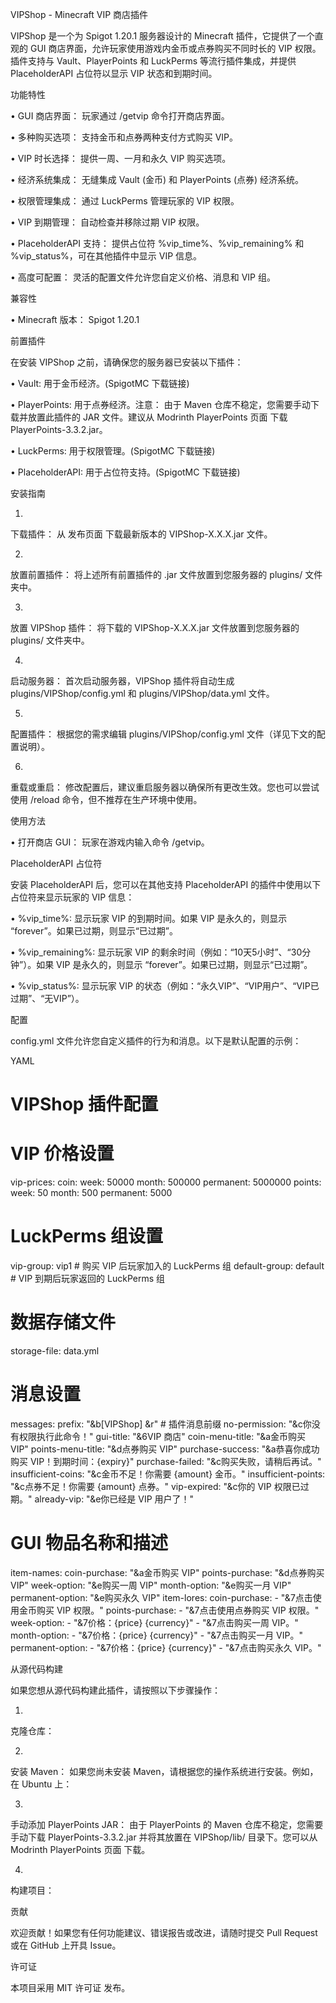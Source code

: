 VIPShop - Minecraft VIP 商店插件

VIPShop 是一个为 Spigot 1.20.1 服务器设计的 Minecraft 插件，它提供了一个直观的 GUI 商店界面，允许玩家使用游戏内金币或点券购买不同时长的 VIP 权限。插件支持与 Vault、PlayerPoints 和 LuckPerms 等流行插件集成，并提供 PlaceholderAPI 占位符以显示 VIP 状态和到期时间。

功能特性

•
GUI 商店界面： 玩家通过 /getvip 命令打开商店界面。

•
多种购买选项： 支持金币和点券两种支付方式购买 VIP。

•
VIP 时长选择： 提供一周、一月和永久 VIP 购买选项。

•
经济系统集成： 无缝集成 Vault (金币) 和 PlayerPoints (点券) 经济系统。

•
权限管理集成： 通过 LuckPerms 管理玩家的 VIP 权限。

•
VIP 到期管理： 自动检查并移除过期 VIP 权限。

•
PlaceholderAPI 支持： 提供占位符 %vip_time%、%vip_remaining% 和 %vip_status%，可在其他插件中显示 VIP 信息。

•
高度可配置： 灵活的配置文件允许您自定义价格、消息和 VIP 组。

兼容性

•
Minecraft 版本： Spigot 1.20.1

前置插件

在安装 VIPShop 之前，请确保您的服务器已安装以下插件：

•
Vault: 用于金币经济。(SpigotMC 下载链接)

•
PlayerPoints: 用于点券经济。注意： 由于 Maven 仓库不稳定，您需要手动下载并放置此插件的 JAR 文件。建议从 Modrinth PlayerPoints 页面 下载 PlayerPoints-3.3.2.jar。

•
LuckPerms: 用于权限管理。(SpigotMC 下载链接)

•
PlaceholderAPI: 用于占位符支持。(SpigotMC 下载链接)

安装指南

1.
下载插件： 从 发布页面 下载最新版本的 VIPShop-X.X.X.jar 文件。

2.
放置前置插件： 将上述所有前置插件的 .jar 文件放置到您服务器的 plugins/ 文件夹中。

3.
放置 VIPShop 插件： 将下载的 VIPShop-X.X.X.jar 文件放置到您服务器的 plugins/ 文件夹中。

4.
启动服务器： 首次启动服务器，VIPShop 插件将自动生成 plugins/VIPShop/config.yml 和 plugins/VIPShop/data.yml 文件。

5.
配置插件： 根据您的需求编辑 plugins/VIPShop/config.yml 文件（详见下文的配置说明）。

6.
重载或重启： 修改配置后，建议重启服务器以确保所有更改生效。您也可以尝试使用 /reload 命令，但不推荐在生产环境中使用。

使用方法

•
打开商店 GUI： 玩家在游戏内输入命令 /getvip。

PlaceholderAPI 占位符

安装 PlaceholderAPI 后，您可以在其他支持 PlaceholderAPI 的插件中使用以下占位符来显示玩家的 VIP 信息：

•
%vip_time%: 显示玩家 VIP 的到期时间。如果 VIP 是永久的，则显示 “forever”。如果已过期，则显示“已过期”。

•
%vip_remaining%: 显示玩家 VIP 的剩余时间（例如：“10天5小时”、“30分钟”）。如果 VIP 是永久的，则显示 “forever”。如果已过期，则显示“已过期”。

•
%vip_status%: 显示玩家 VIP 的状态（例如：“永久VIP”、“VIP用户”、“VIP已过期”、“无VIP”）。

配置

config.yml 文件允许您自定义插件的行为和消息。以下是默认配置的示例：

YAML


# VIPShop 插件配置

# VIP 价格设置
vip-prices:
  coin:
    week: 50000
    month: 500000
    permanent: 5000000
  points:
    week: 50
    month: 500
    permanent: 5000

# LuckPerms 组设置
vip-group: vip1 # 购买 VIP 后玩家加入的 LuckPerms 组
default-group: default # VIP 到期后玩家返回的 LuckPerms 组

# 数据存储文件
storage-file: data.yml

# 消息设置
messages:
  prefix: "&b[VIPShop] &r" # 插件消息前缀
  no-permission: "&c你没有权限执行此命令！"
  gui-title: "&6VIP 商店"
  coin-menu-title: "&a金币购买 VIP"
  points-menu-title: "&d点券购买 VIP"
  purchase-success: "&a恭喜你成功购买 VIP！到期时间：{expiry}"
  purchase-failed: "&c购买失败，请稍后再试。"
  insufficient-coins: "&c金币不足！你需要 {amount} 金币。"
  insufficient-points: "&c点券不足！你需要 {amount} 点券。"
  vip-expired: "&c你的 VIP 权限已过期。"
  already-vip: "&e你已经是 VIP 用户了！"
  # GUI 物品名称和描述
  item-names:
    coin-purchase: "&a金币购买 VIP"
    points-purchase: "&d点券购买 VIP"
    week-option: "&e购买一周 VIP"
    month-option: "&e购买一月 VIP"
    permanent-option: "&e购买永久 VIP"
  item-lores:
    coin-purchase:
      - "&7点击使用金币购买 VIP 权限。"
    points-purchase:
      - "&7点击使用点券购买 VIP 权限。"
    week-option:
      - "&7价格：{price} {currency}"
      - "&7点击购买一周 VIP。"
    month-option:
      - "&7价格：{price} {currency}"
      - "&7点击购买一月 VIP。"
    permanent-option:
      - "&7价格：{price} {currency}"
      - "&7点击购买永久 VIP。"


从源代码构建

如果您想从源代码构建此插件，请按照以下步骤操作：

1.
克隆仓库：

2.
安装 Maven： 如果您尚未安装 Maven，请根据您的操作系统进行安装。例如，在 Ubuntu 上：

3.
手动添加 PlayerPoints JAR： 由于 PlayerPoints 的 Maven 仓库不稳定，您需要手动下载 PlayerPoints-3.3.2.jar 并将其放置在 VIPShop/lib/ 目录下。您可以从 Modrinth PlayerPoints 页面 下载。

4.
构建项目：

贡献

欢迎贡献！如果您有任何功能建议、错误报告或改进，请随时提交 Pull Request 或在 GitHub 上开具 Issue。

许可证

本项目采用 MIT 许可证 发布。

